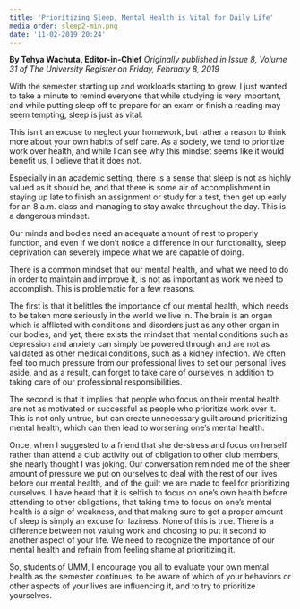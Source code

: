 ```yaml
---
title: 'Prioritizing Sleep, Mental Health is Vital for Daily Life'
media_order: sleep2-min.png
date: '11-02-2019 20:24'
---
```


**By Tehya Wachuta, Editor-in-Chief** _Originally published in Issue 8, Volume 31 of The University Register on Friday, February 8, 2019_

With the semester starting up and workloads starting to grow, I just wanted to take a minute to remind everyone that while studying is very important, and while putting sleep off to prepare for an exam or finish a reading may seem tempting, sleep is just as vital.

This isn’t an excuse to neglect your homework, but rather a reason to think more about your own habits of self care. As a society, we tend to prioritize work over health, and while I can see why this mindset seems like it would benefit us, I believe that it does not.

Especially in an academic setting, there is a sense that sleep is not as highly valued as it should be, and that there is some air of accomplishment in staying up late to finish an assignment or study for a test, then get up early for an 8 a.m. class and managing to stay awake throughout the day. This is a dangerous mindset. 

Our minds and bodies need an adequate amount of rest to properly function, and even if we don’t notice a difference in our functionality, sleep deprivation can severely impede what we are capable of doing.

There is a common mindset that our mental health, and what we need to do in order to maintain and improve it, is not as important as work we need to accomplish. This is problematic for a few reasons. 

The first is that it belittles the importance of our mental health, which needs to be taken more seriously in the world we live in. The brain is an organ which is afflicted with conditions and disorders just as any other organ in our bodies, and yet, there exists the mindset that mental conditions such as depression and anxiety can simply be powered through and are not as validated as other medical conditions, such as a kidney infection. We often feel too much pressure from our professional lives to set our personal lives aside, and as a result, can forget to take care of ourselves in addition to taking care of our professional responsibilities.

The second is that it implies that people who focus on their mental health are not as motivated or successful as people who prioritize work over it. This is not only untrue, but can create unnecessary guilt around prioritizing mental health, which can then lead to worsening one’s mental health.

Once, when I suggested to a friend that she de-stress and focus on herself rather than attend a club activity out of obligation to other club members, she nearly thought I was joking. Our conversation reminded me of the sheer amount of pressure we put on ourselves to deal with the rest of our lives before our mental health, and of the guilt we are made to feel for prioritizing ourselves. I have heard that it is selfish to focus on one’s own health before attending to other obligations, that taking time to focus on one’s mental health is a sign of weakness, and that making sure to get a proper amount of sleep is simply an excuse for laziness. 
None of this is true. There is a difference between not valuing work and choosing to put it second to another aspect of your life. We need to recognize the importance of our mental health and refrain from feeling shame at prioritizing it.

So, students of UMM, I encourage you all to evaluate your own mental health as the semester continues, to be aware of which of your behaviors or other aspects of your lives are influencing it, and to try to prioritize yourselves.